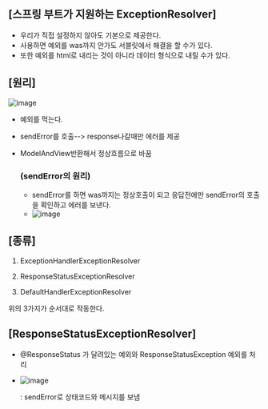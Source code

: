 ## [스프링 부트가 지원하는 ExceptionResolver] ##

- 우리가 직접 설정하지 않아도 기본으로 제공한다.
- 사용하면 예외를 was까지 안가도 서블릿에서 해결을 할 수가 있다.
- 또한 예외를 html로 내리는 것이 아니라 데이터 형식으로 내릴 수가 있다.

## [원리] ##

![image](https://user-images.githubusercontent.com/108928206/196418227-05b36bd7-16e5-4683-9c76-04ce020a23a5.png)

- 예외를 먹는다.
- sendError를 호출--> response나갈때만 에러를 제공
- ModelAndView반환해서 정상흐름으로 바꿈

  ### (sendError의 원리) ###
  
  - sendError를 하면 was까지는 정상호출이 되고 응답전에만 sendError의 호출을 확인하고 에러를 보낸다.
  - ![image](https://user-images.githubusercontent.com/108928206/196421491-538d0cdd-aba6-4f4a-82ca-4107a5a91d4d.png)


## [종류] ##

1. ExceptionHandlerExceptionResolver

2. ResponseStatusExceptionResolver

3. DefaultHandlerExceptionResolver 

위의 3가지가 순서대로 작동한다. 

## [ResponseStatusExceptionResolver] ##

- @ResponseStatus 가 달려있는 예외와 ResponseStatusException 예외를 처리
- ![image](https://user-images.githubusercontent.com/108928206/196422105-80be40a5-264d-4362-a8ac-6b5124c2d577.png)
  
  : sendError로 상태코드와 메시지를 보냄
  


